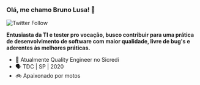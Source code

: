 ### Olá, me chamo Bruno Lusa! 👋

![Twitter Follow](https://img.shields.io/twitter/follow/brunolusa_?style=social)

**Entusiasta da TI e tester pro vocação, busco contribuir para uma prática de desenvolvimento de software com maior qualidade, livre de bug's e aderentes às melhores práticas.**

- 🔭 Atualmente Quality Engineer no Sicredi
- :speaking_head: TDC | SP | 2020
- :bike: Apaixonado por motos